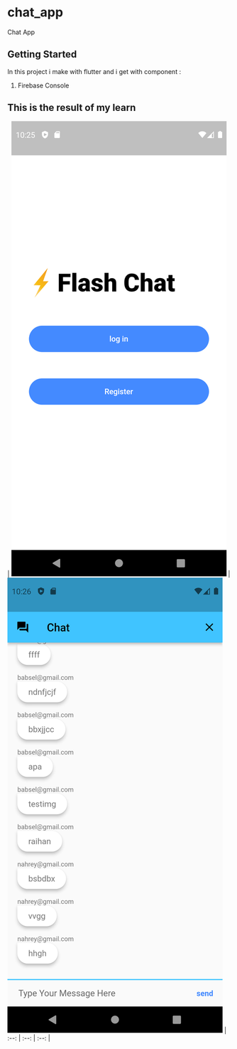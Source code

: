 # chat_app

Chat App 

## Getting Started
In this project i make with flutter and i get with component : 
1. Firebase Console

## This is the result of my learn
| <img src="/images/ss1.png"/> | <img src="/images/ss2.png"/>
| :--: | :--: | :--: |
